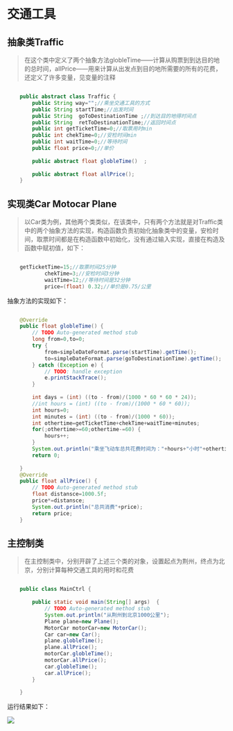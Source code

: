 # 交通工具 #
## 抽象类Traffic ##
> 在这个类中定义了两个抽象方法globleTime——计算从购票到到达目的地的总时间，allPrice——用来计算从出发点到目的地所需要的所有的花费，还定义了许多变量，见变量的注释
```java

	public abstract class Traffic {
		public String way="";//乘坐交通工具的方式
		public String startTime;//出发时间
		public String  goToDestinationTime ;//到达目的地得时间点
		public String  retToDestinationTime;//返回时间点
		public int getTicketTime=0;//取票用时min
		public int chekTime=0;//安检时间min
		public int waitTime=0;//等待时间
		public float price=0;//单价
	
		public abstract float globleTime()  ;
		
		public abstract float allPrice();
	}

```
## 实现类Car Motocar Plane ##
>以Car类为例，其他两个类类似，在该类中，只有两个方法就是对Traffic类中的两个抽象方法的实现，构造函数负责初始化抽象类中的变量，安检时间，取票时间都是在构造函数中初始化，没有通过输入实现，直接在构造及函数中赋初值，如下：
```java

	getTicketTime=15;//取票时间25分钟
			chekTime=3;//安检时间3分钟
			waitTime=12;//等待时间是32分钟
			price=(float) 0.32;//单价是0.75/公里
```
抽象方法的实现如下：
```java

	@Override
	public float globleTime() {
		// TODO Auto-generated method stub
		long from=0,to=0;
		try {
			from=simpleDateFormat.parse(startTime).getTime();
			to=simpleDateFormat.parse(goToDestinationTime).getTime();
		} catch (Exception e) {
			// TODO: handle exception
			e.printStackTrace();
		}	
		
		int days = (int) ((to - from)/(1000 * 60 * 60 * 24));
		//int hours = (int) ((to - from)/(1000 * 60 * 60));
		int hours=0;
		int minutes = (int) ((to - from)/(1000 * 60));
		int othertime=getTicketTime+chekTime+waitTime+minutes;
		for(;othertime>=60;othertime-=60) {
			hours++;
		}
		System.out.println("乘坐飞动车总共花费时间为："+hours+"小时"+othertime+"分钟");
		return 0;
		
	}
	@Override
	public float allPrice() {
		// TODO Auto-generated method stub
		float distansce=1000.5f;
		price*=distansce;
		System.out.println("总共消费"+price);
		return price;
	}

```
## 主控制类 ##
>在主控制类中，分别开辟了上述三个类的对象，设置起点为荆州，终点为北京，分别计算每种交通工具的用时和花费
```java

	public class MainCtrl {
	
		public static void main(String[] args)  {
			// TODO Auto-generated method stub
			System.out.println("从荆州到北京1000公里");
			Plane plane=new Plane();
			MotorCar motorCar=new MotorCar();
			Car car=new Car();
			plane.globleTime();
			plane.allPrice();
			motorCar.globleTime();
			motorCar.allPrice();
			car.globleTime();
			car.allPrice();	
		}
	
	}
```
运行结果如下：

![](https://i.imgur.com/FR3L2n5.png)
